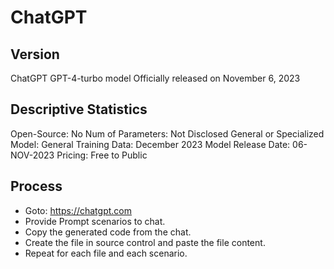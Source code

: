 # ChatGPT

## Version
ChatGPT GPT-4-turbo model
Officially released on November 6, 2023


## Descriptive Statistics
  Open-Source: No
  Num of Parameters: Not Disclosed
  General or Specialized Model: General
  Training Data: December  2023
  Model Release Date: 06-NOV-2023
  Pricing: Free to Public


## Process
* Goto: https://chatgpt.com
* Provide Prompt scenarios to chat.  
* Copy the generated code from the chat.  
* Create the file in source control and paste the file content.  
* Repeat for each file and each scenario.  
